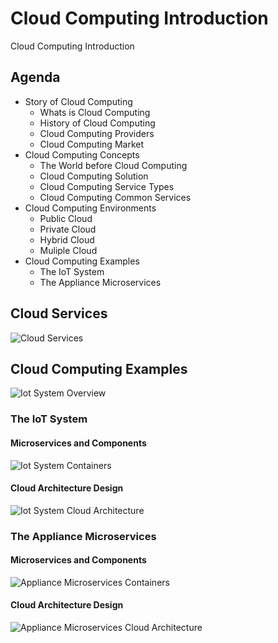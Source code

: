 # Cloud Computing Introduction
Cloud Computing Introduction

## Agenda

- Story of Cloud Computing
  + Whats is Cloud Computing
  + History of Cloud Computing
  + Cloud Computing Providers
  + Cloud Computing Market
- Cloud Computing Concepts
  + The World before Cloud Computing
  + Cloud Computing Solution
  + Cloud Computing Service Types
  + Cloud Computing Common Services
- Cloud Computing Environments
  + Public Cloud
  + Private Cloud
  + Hybrid Cloud
  + Muliple Cloud
- Cloud Computing Examples
  + The IoT System
  + The Appliance Microservices

## Cloud Services

![Cloud Services](./images/cloud-computing-cloud-services.png)

## Cloud Computing Examples

![Iot System Overview](./images/iot.context.svg)

### The IoT System

#### Microservices and Components

![Iot System Containers](./images/iot.container.png)

#### Cloud Architecture Design

![Iot System Cloud Architecture](./images/cloud-computing-IoT.png)

### The Appliance Microservices

#### Microservices and Components

![Appliance Microservices Containers](./images/app.container.png)

#### Cloud Architecture Design

![Appliance Microservices Cloud Architecture](./images/cloud-computing-ApplianceMicroservices.png)


